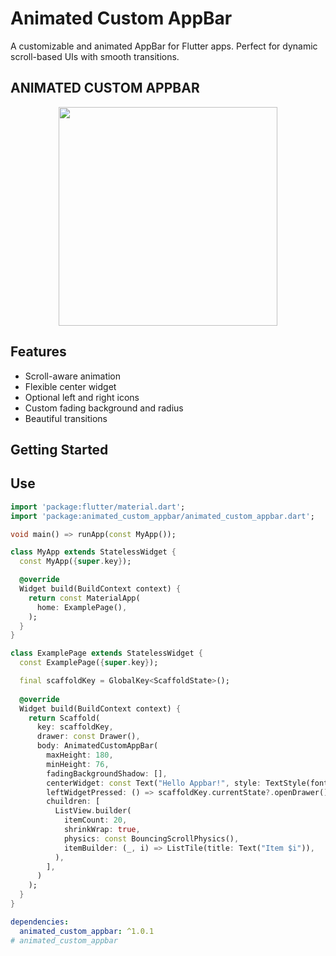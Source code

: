 # Animated Custom AppBar

A customizable and animated AppBar for Flutter apps. Perfect for dynamic scroll-based UIs with
smooth transitions.

## ANIMATED CUSTOM APPBAR

<p  align="center">
<img  src="https://raw.githubusercontent.com/asseries/animated_custom_appbar/main/doc/demo.gif?raw=true"  width="350"/>
<br>
</p>

## Features

- Scroll-aware animation
- Flexible center widget
- Optional left and right icons
- Custom fading background and radius
- Beautiful transitions

## Getting Started

## Use
```dart
import 'package:flutter/material.dart';
import 'package:animated_custom_appbar/animated_custom_appbar.dart';

void main() => runApp(const MyApp());

class MyApp extends StatelessWidget {
  const MyApp({super.key});

  @override
  Widget build(BuildContext context) {
    return const MaterialApp(
      home: ExamplePage(),
    );
  }
}

class ExamplePage extends StatelessWidget {
  const ExamplePage({super.key});

  final scaffoldKey = GlobalKey<ScaffoldState>();
  
  @override
  Widget build(BuildContext context) {
    return Scaffold(
      key: scaffoldKey,
      drawer: const Drawer(),
      body: AnimatedCustomAppBar(
        maxHeight: 180,
        minHeight: 76,
        fadingBackgroundShadow: [],
        centerWidget: const Text("Hello Appbar!", style: TextStyle(fontSize: 18)),
        leftWidgetPressed: () => scaffoldKey.currentState?.openDrawer(),
        chuildren: [
          ListView.builder(
            itemCount: 20,
            shrinkWrap: true,
            physics: const BouncingScrollPhysics(),
            itemBuilder: (_, i) => ListTile(title: Text("Item $i")),
          ),
        ],
      )
    );
  }
}


```


```yaml
dependencies:
  animated_custom_appbar: ^1.0.1
# animated_custom_appbar




